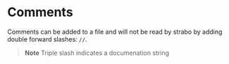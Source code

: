 # Comments
Comments can be added to a file and will not be read by strabo by adding double forward slashes: `//`.

> **Note**
> Triple slash indicates a documenation string 
